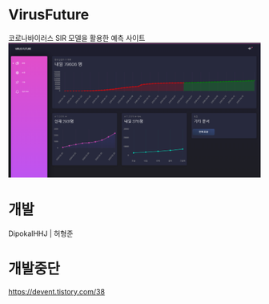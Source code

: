 # VirusFuture
코로나바이러스 SIR 모델을 활용한 예측 사이트
![ex_screenshot](./스크린샷(266).png)


# 개발
DipokalHHJ | 허형준  

# 개발중단
https://devent.tistory.com/38
